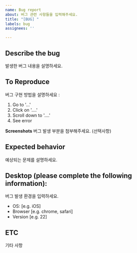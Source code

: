 ```yaml
---
name: Bug report
about: 버그 관련 사항들을 입력해주세요.
title: "[BUG] "
labels: bug
assignees: ''

---
```


**Describe the bug**
----

발생한 버그 내용을 설명하세요.


**To Reproduce**
----
버그 구현 방법을 설명하세요 :
1. Go to '...'
2. Click on '....'
3. Scroll down to '....'
4. See error

**Screenshots**
버그 발생 부분을 첨부해주세요. (선택사항)

**Expected behavior**
---
예상되는 문제를 설명하세요.


**Desktop (please complete the following information):**
---
버그 발생 환경을 입력하세요.  

 - OS: [e.g. iOS]
 - Browser [e.g. chrome, safari]
 - Version [e.g. 22]

<!-- end of the list -->

**ETC**
---
기타 사항
